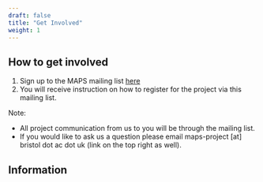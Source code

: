 ```yaml
---
draft: false
title: "Get Involved"
weight: 1
---
```



## How to get involved

1. Sign up to the MAPS mailing list [here](https://bristolexppsych.eu.qualtrics.com/jfe/form/SV_6xLmGYOV2rh2JyR)
2. You will receive instruction on how to register for the project via this mailing list. 

Note: 

* All project communication from us to you will be through the mailing list. 
* If you would like to ask us a question please email maps-project [at] bristol dot ac dot uk (link on the top right as well). 

## Information



